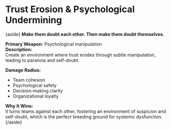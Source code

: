 # Trust Erosion & Psychological Undermining

{aside}
**Make them doubt each other. Then make them doubt themselves.**  

**Primary Weapon:** Psychological manipulation    
**Description:**  
Create an environment where trust erodes through subtle manipulation, leading to paranoia and self-doubt.

**Damage Radius:**  
- Team cohesion
- Psychological safety
- Decision-making clarity
- Organizational loyalty

**Why It Wins:**  
It turns teams against each other, fostering an environment of suspicion and self-doubt, which is the perfect breeding ground for systemic dysfunction.
{/aside}


